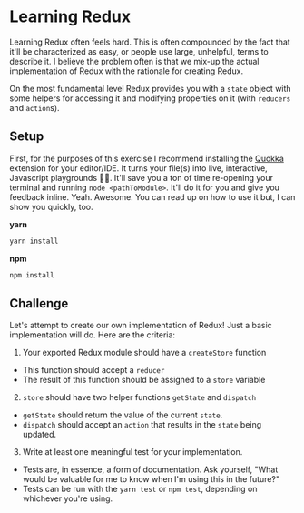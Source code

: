 # Learning Redux

Learning Redux often feels hard. This is often compounded by the fact that it'll
be characterized as easy, or people use large, unhelpful, terms to describe it.
I believe the problem often is that we mix-up the actual implementation of Redux
with the rationale for creating Redux.

On the most fundamental level Redux provides you with a `state` object with some helpers
for accessing it and modifying properties on it (with `reducers` and `action`s).

## Setup

First, for the purposes of this exercise I recommend installing the [Quokka](https://quokkajs.com) extension for your
editor/IDE. It turns your file(s) into live, interactive, Javascript playgrounds 🙌🏻. It'll
save you a ton of time re-opening your terminal and running `node <pathToModule>`. It'll do
it for you and give you feedback inline. Yeah. Awesome. You can read up on how to use it but,
I can show you quickly, too.

**yarn**

```sh
yarn install
```

**npm**

```sh
npm install
```

## Challenge

Let's attempt to create our own implementation of Redux! Just a basic implementation will do.
Here are the criteria:

1. Your exported Redux module should have a `createStore` function

- This function should accept a `reducer`
- The result of this function should be assigned to a `store` variable

2. `store` should have two helper functions `getState` and `dispatch`

- `getState` should return the value of the current `state`.
- `dispatch` should accept an `action` that results in the `state` being updated.

3. Write at least one meaningful test for your implementation.

- Tests are, in essence, a form of documentation. Ask yourself, "What would be valuable
  for me to know when I'm using this in the future?"
- Tests can be run with the `yarn test` or `npm test`, depending on whichever you're using.
